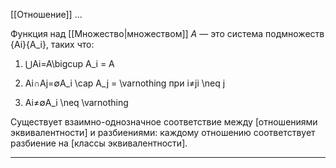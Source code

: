 [[Отношение]] ...

Функция над [[Множество|множеством]] $A$ — это система подмножеств {Ai}\{A_i\}, таких что:

1. ⋃Ai=A\bigcup A_i = A
    
2. Ai∩Aj=∅A_i \cap A_j = \varnothing при i≠ji \neq j
    
3. Ai≠∅A_i \neq \varnothing
    

Существует взаимно-однозначное соответствие между [отношениями эквивалентности] и разбиениями: каждому отношению соответствует разбиение на [классы эквивалентности].

---

